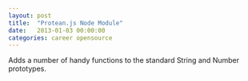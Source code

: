 ```yaml
---
layout: post
title:  "Protean.js Node Module"
date:   2013-01-03 00:00:00
categories: career opensource
---
```

Adds a number of handy functions to the standard String and Number prototypes.
